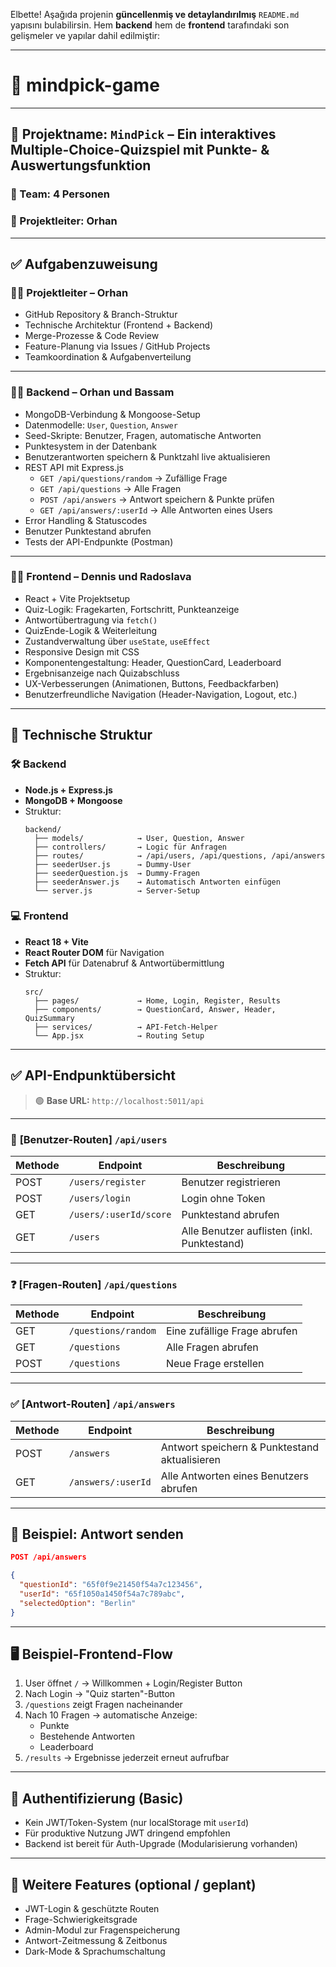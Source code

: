 Elbette! Aşağıda projenin **güncellenmiş ve detaylandırılmış** `README.md` yapısını bulabilirsin. Hem **backend** hem de **frontend** tarafındaki son gelişmeler ve yapılar dahil edilmiştir:

---

# 🧠 mindpick-game

---

## 📌 **Projektname:** `MindPick` – Ein interaktives Multiple-Choice-Quizspiel mit Punkte- & Auswertungsfunktion

### 👥 Team: 4 Personen  
### 🧠 Projektleiter: **Orhan**

---

## ✅ **Aufgabenzuweisung**

### 👨‍💼 **Projektleiter – Orhan**  
- GitHub Repository & Branch-Struktur  
- Technische Architektur (Frontend + Backend)  
- Merge-Prozesse & Code Review  
- Feature-Planung via Issues / GitHub Projects  
- Teamkoordination & Aufgabenverteilung  

---

### 👨‍💻 **Backend – Orhan und Bassam**  
- MongoDB-Verbindung & Mongoose-Setup  
- Datenmodelle: `User`, `Question`, `Answer`  
- Seed-Skripte: Benutzer, Fragen, automatische Antworten  
- Punktesystem in der Datenbank  
- Benutzerantworten speichern & Punktzahl live aktualisieren
- REST API mit Express.js  
  - `GET /api/questions/random` → Zufällige Frage  
  - `GET /api/questions` → Alle Fragen  
  - `POST /api/answers` → Antwort speichern & Punkte prüfen  
  - `GET /api/answers/:userId` → Alle Antworten eines Users  
- Error Handling & Statuscodes  
- Benutzer Punktestand abrufen  
- Tests der API-Endpunkte (Postman)

---

### 👩‍🎨 **Frontend – Dennis und Radoslava**  
- React + Vite Projektsetup  
- Quiz-Logik: Fragekarten, Fortschritt, Punkteanzeige  
- Antwortübertragung via `fetch()`  
- QuizEnde-Logik & Weiterleitung  
- Zustandverwaltung über `useState`, `useEffect`
- Responsive Design mit CSS  
- Komponentengestaltung: Header, QuestionCard, Leaderboard  
- Ergebnisanzeige nach Quizabschluss  
- UX-Verbesserungen (Animationen, Buttons, Feedbackfarben)  
- Benutzerfreundliche Navigation (Header-Navigation, Logout, etc.)

---

## 🧩 **Technische Struktur**

### 🛠️ **Backend**
- **Node.js + Express.js**
- **MongoDB + Mongoose**
- Struktur:
  ```
  backend/
    ├── models/            → User, Question, Answer
    ├── controllers/       → Logic für Anfragen
    ├── routes/            → /api/users, /api/questions, /api/answers
    ├── seederUser.js      → Dummy-User
    ├── seederQuestion.js  → Dummy-Fragen
    ├── seederAnswer.js    → Automatisch Antworten einfügen
    └── server.js          → Server-Setup
  ```

### 💻 **Frontend**
- **React 18 + Vite**
- **React Router DOM** für Navigation  
- **Fetch API** für Datenabruf & Antwortübermittlung  
- Struktur:
  ```
  src/
    ├── pages/             → Home, Login, Register, Results
    ├── components/        → QuestionCard, Answer, Header, QuizSummary
    ├── services/          → API-Fetch-Helper
    └── App.jsx            → Routing Setup
  ```

---

## ✅ **API-Endpunktübersicht**

> 🟢 **Base URL:** `http://localhost:5011/api`

---

### 👤 **[Benutzer-Routen]** `/api/users`

| Methode | Endpoint                | Beschreibung                                       |
|---------|-------------------------|----------------------------------------------------|
| POST    | `/users/register`       | Benutzer registrieren                              |
| POST    | `/users/login`          | Login ohne Token                                   |
| GET     | `/users/:userId/score`  | Punktestand abrufen                                |
| GET     | `/users`                | Alle Benutzer auflisten (inkl. Punktestand)        |

---

### ❓ **[Fragen-Routen]** `/api/questions`

| Methode | Endpoint               | Beschreibung                                         |
|---------|------------------------|------------------------------------------------------|
| GET     | `/questions/random`    | Eine zufällige Frage abrufen                         |
| GET     | `/questions`           | Alle Fragen abrufen                                  |
| POST    | `/questions`           | Neue Frage erstellen                                 |

---

### ✅ **[Antwort-Routen]** `/api/answers`

| Methode | Endpoint                    | Beschreibung                                                            |
|---------|-----------------------------|-------------------------------------------------------------------------|
| POST    | `/answers`                  | Antwort speichern & Punktestand aktualisieren                          |
| GET     | `/answers/:userId`          | Alle Antworten eines Benutzers abrufen                                 |

---

## 📜 Beispiel: Antwort senden

```json
POST /api/answers

{
  "questionId": "65f0f9e21450f54a7c123456",
  "userId": "65f1050a1450f54a7c789abc",
  "selectedOption": "Berlin"
}
```

---

## 🖥️ Beispiel-Frontend-Flow

1. User öffnet `/` → Willkommen + Login/Register Button  
2. Nach Login → "Quiz starten"-Button  
3. `/questions` zeigt Fragen nacheinander  
4. Nach 10 Fragen → automatische Anzeige:
   - Punkte
   - Bestehende Antworten
   - Leaderboard  
5. `/results` → Ergebnisse jederzeit erneut aufrufbar

---

## 🔐 Authentifizierung (Basic)

- Kein JWT/Token-System (nur localStorage mit `userId`)  
- Für produktive Nutzung JWT dringend empfohlen  
- Backend ist bereit für Auth-Upgrade (Modularisierung vorhanden)

---

## 🚀 Weitere Features (optional / geplant)

- JWT-Login & geschützte Routen  
- Frage-Schwierigkeitsgrade  
- Admin-Modul zur Fragenspeicherung  
- Antwort-Zeitmessung & Zeitbonus  
- Dark-Mode & Sprachumschaltung

